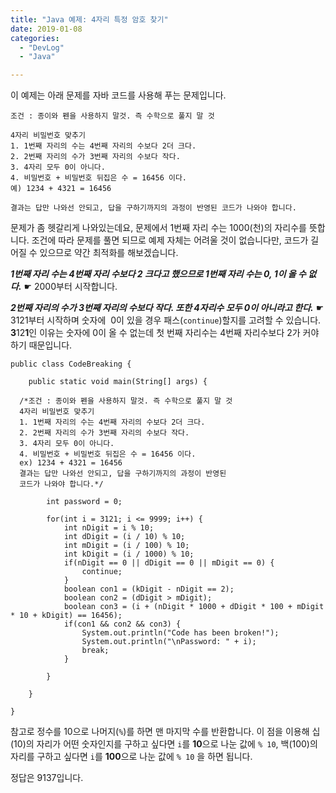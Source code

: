 ```yaml
---
title: "Java 예제: 4자리 특정 암호 찾기"
date: 2019-01-08
categories: 
  - "DevLog"
  - "Java"

---
```


이 예제는 아래 문제를 자바 코드를 사용해 푸는 문제입니다.

```
조건 : 종이와 펜을 사용하지 말것. 즉 수학으로 풀지 말 것 

4자리 비밀번호 맞추기 
1. 1번째 자리의 수는 4번째 자리의 수보다 2더 크다. 
2. 2번째 자리의 수가 3번째 자리의 수보다 작다. 
3. 4자리 모두 0이 아니다. 
4. 비밀번호 + 비밀번호 뒤집은 수 = 16456 이다. 
예) 1234 + 4321 = 16456 

결과는 답만 나와선 안되고, 답을 구하기까지의 과정이 반영된 코드가 나와야 합니다.
```

문제가 좀 헷갈리게 나와있는데요, 문제에서 1번째 자리 수는 1000(천)의 자리수를 뜻합니다. 조건에 따라 문제를 풀면 되므로 예제 자체는 어려울 것이 없습니다만, 코드가 길어질 수 있으므로 약간 최적화를 해보겠습니다.

**_1번째 자리 수는 4번째 자리 수보다 2 크다고 했으므로 1번째 자리 수는 0, 1이 올 수 없다._** ☛ 2000부터 시작합니다.

**_2번째 자리의 수가 3번째 자리의 수보다 작다. 또한 4자리수 모두 0이 아니라고 한다._** ☛ 3121부터 시작하며 숫자에  0이 있을 경우 패스(`continue`)할지를 고려할 수 있습니다. **3**12**1**인 이유는 숫자에 0이 올 수 없는데 첫 번째 자리수는 4번째 자리수보다 2가 커야 하기 때문입니다.

```
public class CodeBreaking {
 
    public static void main(String[] args) {
        
  /*조건 : 종이와 펜을 사용하지 말것. 즉 수학으로 풀지 말 것 
  4자리 비밀번호 맞추기
  1. 1번째 자리의 수는 4번째 자리의 수보다 2더 크다.
  2. 2번째 자리의 수가 3번째 자리의 수보다 작다.
  3. 4자리 모두 0이 아니다.
  4. 비밀번호 + 비밀번호 뒤집은 수 = 16456 이다.
  ex) 1234 + 4321 = 16456
  결과는 답만 나와선 안되고, 답을 구하기까지의 과정이 반영된
  코드가 나와야 합니다.*/
        
        int password = 0;
        
        for(int i = 3121; i <= 9999; i++) {
        	int nDigit = i % 10;
        	int dDigit = (i / 10) % 10;
        	int mDigit = (i / 100) % 10;
        	int kDigit = (i / 1000) % 10;
        	if(nDigit == 0 || dDigit == 0 || mDigit == 0) {
        		continue;
        	}
        	boolean con1 = (kDigit - nDigit == 2);
        	boolean con2 = (dDigit > mDigit);
        	boolean con3 = (i + (nDigit * 1000 + dDigit * 100 + mDigit * 10 + kDigit) == 16456);
        	if(con1 && con2 && con3) {
        		System.out.println("Code has been broken!");
        		System.out.println("\nPassword: " + i);
        		break;
        	}
        	
        }
 
    }
 
}
```

참고로 정수를 10으로 나머지(`%`)를 하면 맨 마지막 수를 반환합니다. 이 점을 이용해 십(10)의 자리가 어떤 숫자인지를 구하고 싶다면 `i`를 **10**으로 나눈 값에 `% 10`, 백(100)의 자리를 구하고 싶다면 `i`를 **100**으로 나눈 값에 `% 10` 을 하면 됩니다.

정답은 9137입니다.
